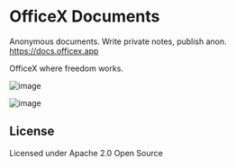# OfficeX Documents

Anonymous documents. Write private notes, publish anon.
https://docs.officex.app

OfficeX where freedom works.

![image](https://github.com/user-attachments/assets/26ba6061-5d38-446f-96f1-d39b7fc94d93)

![image](https://github.com/user-attachments/assets/4a22774c-c115-4eb7-b37a-b2cbf0adc064)



## License

Licensed under Apache 2.0 Open Source
